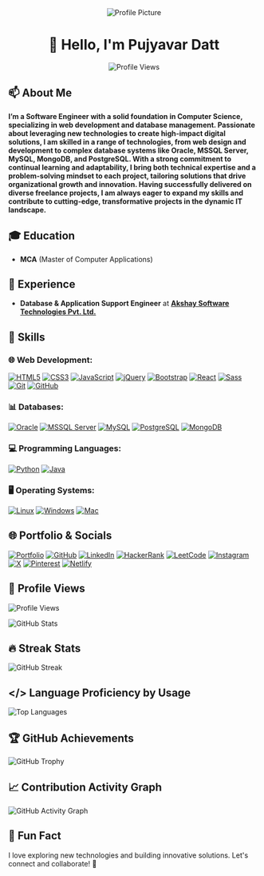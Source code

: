 <!--# Namaste 🙏-->

<div align="center">
<img src="https://pujyavardatt.netlify.app/image/favicon/favicon_active.png" alt="Profile Picture">
  
# 👋 Hello, I'm **Pujyavar Datt** 

![Profile Views](https://komarev.com/ghpvc/?username=pujyavargoswami&color=blueviolet)
</div>

## 📫 About Me

**I’m a Software Engineer with a solid foundation in Computer Science, specializing in web development and database management. Passionate about leveraging new technologies to create high-impact digital solutions, I am skilled in a range of technologies, from web design and development to complex database systems like Oracle, MSSQL Server, MySQL, MongoDB, and PostgreSQL. With a strong commitment to continual learning and adaptability, I bring both technical expertise and a problem-solving mindset to each project, tailoring solutions that drive organizational growth and innovation. Having successfully delivered on diverse freelance projects, I am always eager to expand my skills and contribute to cutting-edge, transformative projects in the dynamic IT landscape.**


## 🎓 Education
- **MCA** (Master of Computer Applications)

## 💼 Experience
- **Database & Application Support Engineer** at **[Akshay Software Technologies Pvt. Ltd.](https://akshay.com/)**

## 🔧 Skills

### 🌐 Web Development:
[![HTML5](https://img.shields.io/badge/HTML5-E34F26?style=flat&logo=html5&logoColor=white)](https://developer.mozilla.org/en-US/docs/Web/HTML)
[![CSS3](https://img.shields.io/badge/CSS3-1572B6?style=flat&logo=css3&logoColor=white)](https://developer.mozilla.org/en-US/docs/Web/CSS)
[![JavaScript](https://img.shields.io/badge/JavaScript-F7DF1E?style=flat&logo=javascript&logoColor=black)](https://developer.mozilla.org/en-US/docs/Web/JavaScript)
[![jQuery](https://img.shields.io/badge/jQuery-0769AD?style=flat&logo=jquery&logoColor=white)](https://jquery.com/)
[![Bootstrap](https://img.shields.io/badge/Bootstrap-563D7C?style=flat&logo=bootstrap&logoColor=white)](https://getbootstrap.com/)
[![React](https://img.shields.io/badge/React-61DAFB?style=flat&logo=react&logoColor=black)](https://reactjs.org/)
[![Sass](https://img.shields.io/badge/Sass-CC6699?style=flat&logo=sass&logoColor=white)](https://sass-lang.com/)
[![Git](https://img.shields.io/badge/Git-F05032?style=flat&logo=git&logoColor=white)](https://git-scm.com/)
[![GitHub](https://img.shields.io/badge/GitHub-181717?style=flat&logo=github&logoColor=white)](https://github.com/)

### 📊 Databases:
[![Oracle](https://img.shields.io/badge/Oracle-F80000?style=flat&logo=oracle&logoColor=white)](https://www.oracle.com/)
[![MSSQL Server](https://img.shields.io/badge/MSSQL_Server-CC2927?style=flat&logo=microsoftsqlserver&logoColor=white)](https://www.microsoft.com/en-us/sql-server)
[![MySQL](https://img.shields.io/badge/MySQL-4479A1?style=flat&logo=mysql&logoColor=white)](https://www.mysql.com/)
[![PostgreSQL](https://img.shields.io/badge/PostgreSQL-336791?style=flat&logo=postgresql&logoColor=white)](https://www.postgresql.org/)
[![MongoDB](https://img.shields.io/badge/MongoDB-47A248?style=flat&logo=mongodb&logoColor=white)](https://www.mongodb.com/)

### 💻 Programming Languages:
[![Python](https://img.shields.io/badge/Python-3776AB?style=flat&logo=python&logoColor=white)](https://www.python.org/)
[![Java](https://img.shields.io/badge/Java-007396?style=flat&logo=java&logoColor=white)](https://www.java.com/)

### 🖥️ Operating Systems:
[![Linux](https://img.shields.io/badge/Linux-FCC624?style=flat&logo=linux&logoColor=black)](https://www.linux.org/)
[![Windows](https://img.shields.io/badge/Windows-0078D6?style=flat&logo=microsoftwindows&logoColor=white)](https://www.microsoft.com/en-us/windows)
[![Mac](https://img.shields.io/badge/Mac-000000?style=flat&logo=apple&logoColor=white)](https://www.apple.com/macos/)

## 🌐 Portfolio & Socials
[![Portfolio](https://img.shields.io/badge/Portfolio-000000?style=flat&logo=web&logoColor=white)](https://pujyavardatt.netlify.app)
[![GitHub](https://img.shields.io/badge/GitHub-181717?style=flat&logo=github&logoColor=white)](https://github.com/pujyavargoswami)
[![LinkedIn](https://img.shields.io/badge/LinkedIn-0077B5?style=flat&logo=linkedin&logoColor=white)](https://www.linkedin.com/in/pujyavargoswami)
[![HackerRank](https://img.shields.io/badge/HackerRank-2EC866?style=flat&logo=hackerrank&logoColor=white)](https://www.hackerrank.com/profile/pujyavargoswami)
[![LeetCode](https://img.shields.io/badge/LeetCode-FFA116?style=flat&logo=leetcode&logoColor=black)](https://leetcode.com/)
[![Instagram](https://img.shields.io/badge/Instagram-E4405F?style=flat&logo=instagram&logoColor=white)](https://www.instagram.com/pujyavargoswami/)
[![X](https://img.shields.io/badge/X-1DA1F2?style=flat&logo=x&logoColor=white)](https://twitter.com/)
[![Pinterest](https://img.shields.io/badge/Pinterest-BD081C?style=flat&logo=pinterest&logoColor=white)](https://www.pinterest.com/)
[![Netlify](https://img.shields.io/badge/Netlify-00C7B7?style=flat&logo=netlify&logoColor=white)](https://www.netlify.com/)


## 👀 Profile Views

![Profile Views](https://komarev.com/ghpvc/?username=pujyavargoswami&color=blueviolet)

![GitHub Stats](https://github-readme-stats.vercel.app/api?username=pujyavargoswami&show_icons=true&theme=tokyonight)

## 🔥 Streak Stats

![GitHub Streak](https://streak-stats.demolab.com?user=pujyavargoswami&theme=tokyonight&hide_border=true)

## </> Language Proficiency by Usage

![Top Languages](https://github-readme-stats.vercel.app/api/top-langs/?username=pujyavargoswami&layout=compact&theme=tokyonight)

## 🏆 GitHub Achievements

![GitHub Trophy](https://github-profile-trophy.vercel.app/?username=pujyavargoswami&theme=onedark&row=1&column=6)

## 📈 Contribution Activity Graph

![GitHub Activity Graph](https://github-readme-activity-graph.vercel.app/graph?username=pujyavargoswami&theme=tokyo-night)



## 🎨 Fun Fact
I love exploring new technologies and building innovative solutions. Let's connect and collaborate! 🚀




